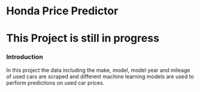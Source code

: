 # Honda Price Predictor

# This Project is still in progress

### Introduction

In this project the data including the make, model, model year and mileage of used cars are scraped and different machine learning models are used to perform predictions on used car prices.





